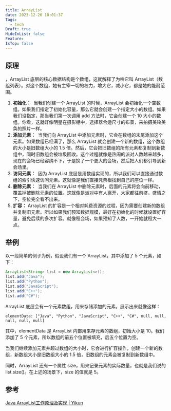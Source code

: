 ```yaml
---
title: ArrayList
date: 2023-12-26 10:01:37
Tags:
  - tech
Draft: true
HideInList: false
Feature: 
IsTop: false
---
```


## 原理

，ArrayList 底层的核心数据结构是个数组，这就解释了为啥它叫 ArrayList（数组列表）。对这个数组，她有主宰一切的权力，增大它，减小它，都是她的能耐范围。

1. **初始化：**  当我们创建一个 ArrayList 的时候，ArrayList 会初始化一个空数组。如果我们指定了初始化容量，那么它就会创建一个指定大小的数组。如果我们没指定，那当我们第一次调用 add 方法时，它会创建一个 10 大小的数组。你看，这就好像明星在摄影棚中，选择器合适尺寸的布景，来拍摄美轮美奂的照片一样。
2. **添加元素：**  当我们向 ArrayList 中添加元素时，它会在数组的末尾添加这个元素。如果数组已经满了，那么 ArrayList 就会创建一个新的数组，这个数组的大小是旧数组大小的 1.5 倍。然后，它会把旧数组的所有元素都复制到新数组中，同时旧数组会被垃圾回收。这个过程就像是热闹的派对人数越来越多，现在的会场已经容纳不下，于是换了一个更大的会场，然后把人们都引导到新会场里。
3. **访问元素：**  因为 ArrayList 底层是用数组实现的，所以我们可以直接通过数组的索引快速访问元素。这就像是我们直接凭票根找到自己的座位一样。
4. **删除元素：**  当我们在 ArrayList 中删除元素时，后面的元素将会向前移动，覆盖掉被删除元素的位置。这就像是派对中有人离开，大家都往前挤，盛情之下，空位完全看不出来。
5. **扩容：** ArrayList 的扩容是一个相对耗费资源的过程，因为需要创建新的数组并复制旧元素。所以如果我们预知数据规模，最好在初始化的时候就设置好容量，避免后续的多次扩容。就像租会场，如果预知了人数，一开始就租大一点。

## 举例

以一段简单的例子为例，假设我们有一个 ArrayList，其中添加了 5 个元素，如下：

```java
ArrayList<String> list = new ArrayList<>();
list.add("Java");
list.add("Python");
list.add("JavaScript");
list.add("C++");
list.add("C#");
```

ArrayList 底层会有一个元素数组，用来存储添加的元素。展示出来就像这样：

```shell
elementData: ["Java", "Python", "JavaScript", "C++", "C#", null, null, null, null, null]
```

其中，elementData 是 ArrayList 内部用来存元素的数组，初始大小是 10。我们添加了 5 个元素，所以数组的前五个位置被填充，后五个位置为空。

当我们继续添加元素并超过数组的大小时，它会进行扩容操作，创建一个新的数组，新数组大小是旧数组大小的 1.5 倍，旧数组的元素会被复制到新数组中。

同时，ArrayList 还有一个属性 size，用来记录元素的实际数量，也就是我们说的 list.size()。在上述的场景下，size 的值就是 5。

<!--more-->
## 参考
[Java ArrayList工作原理及实现 | Yikun](https://yikun.github.io/2015/04/04/Java-ArrayList%E5%B7%A5%E4%BD%9C%E5%8E%9F%E7%90%86%E5%8F%8A%E5%AE%9E%E7%8E%B0/)